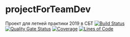 # projectForTeamDev
Проект для летней практики 2019 в СБТ
[![Build Status](https://travis-ci.org/mihanloko/projectForTeamDev.svg?branch=dev)](https://travis-ci.org/mihanloko/projectForTeamDev) 
[![Quality Gate Status](https://sonarcloud.io/api/project_badges/measure?project=mihanloko_projectForTeamDev&metric=alert_status)](https://sonarcloud.io/dashboard?id=mihanloko)
[![Coverage](https://sonarcloud.io/api/project_badges/measure?project=mihanloko_projectForTeamDev&metric=coverage)](https://sonarcloud.io/dashboard?id=mihanloko)
[![Lines of Code](https://sonarcloud.io/api/project_badges/measure?project=mihanloko_projectForTeamDev&metric=ncloc)](https://sonarcloud.io/dashboard?id=mihanloko)
